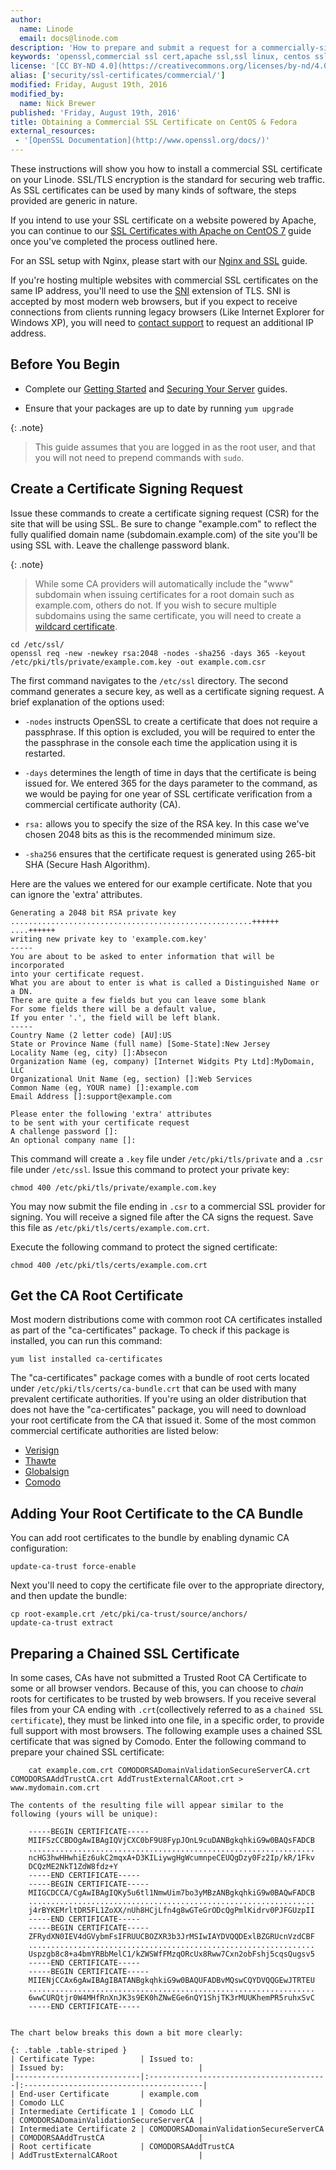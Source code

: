 ```yaml
---
author:
  name: Linode
  email: docs@linode.com
description: 'How to prepare and submit a request for a commercially-signed SSL certificate on CentOS or Fedora'
keywords: 'openssl,commercial ssl cert,apache ssl,ssl linux, centos ssl, fedora ssl'
license: '[CC BY-ND 4.0](https://creativecommons.org/licenses/by-nd/4.0)'
alias: ['security/ssl-certificates/commercial/']
modified: Friday, August 19th, 2016
modified_by:
  name: Nick Brewer
published: 'Friday, August 19th, 2016'
title: Obtaining a Commercial SSL Certificate on CentOS & Fedora
external_resources:
 - '[OpenSSL Documentation](http://www.openssl.org/docs/)'
---
```


These instructions will show you how to install a commercial SSL certificate on your Linode. SSL/TLS encryption is the standard for securing web traffic. As SSL certificates can be used by many kinds of software, the steps provided are generic in nature. 


If you intend to use your SSL certificate on a website powered by Apache, you can continue to our [SSL Certificates with Apache on CentOS 7](/docs/security/ssl/ssl-apache2-centos) guide once you've completed the process outlined here.

For an SSL setup with Nginx, please start with our [Nginx and SSL](/docs/security/ssl/provide-encrypted-resource-access-using-ssl-certificates-on-nginx) guide.

If you're hosting multiple websites with commercial SSL certificates on the same IP address, you'll need to use the [SNI](https://wiki.apache.org/httpd/NameBasedSSLVHostsWithSNI) extension of TLS. SNI is accepted by most modern web browsers, but if you expect to receive connections from clients running legacy browsers (Like Internet Explorer for Windows XP), you will need to [contact support](/docs/platform/support) to request an additional IP address.

## Before You Begin

 - Complete our [Getting Started](/docs/getting-started) and [Securing Your Server](/docs/securing-your-server) guides.

 - Ensure that your packages are up to date by running `yum upgrade`

{: .note}
>
>This guide assumes that you are logged in as the root user, and that you will not need to prepend commands with `sudo`.

## Create a Certificate Signing Request

Issue these commands to create a certificate signing request (CSR) for the site that will be using SSL. Be sure to change "example.com" to reflect the fully qualified domain name (subdomain.example.com) of the site you'll be using SSL with. Leave the challenge password blank.

{: .note}
>
>While some CA providers will automatically include the "www" subdomain when issuing certificates for a root domain such as example.com, others do not. If you wish to secure multiple subdomains using the same certificate, you will need to create a [wildcard certificate](https://en.wikipedia.org/wiki/Wildcard_certificate).


    cd /etc/ssl/
    openssl req -new -newkey rsa:2048 -nodes -sha256 -days 365 -keyout /etc/pki/tls/private/example.com.key -out example.com.csr

The first command navigates to the `/etc/ssl` directory. The second command generates a secure key, as well as a certificate signing request. A brief explanation of the options used:

* `-nodes` instructs OpenSSL to create a certificate that does not require a passphrase. If this option is excluded, you will be required to enter the the passphrase in the console each time the application using it is restarted.

* `-days` determines the length of time in days that the certificate is being issued for. We entered 365 for the days parameter to the command, as we would be paying for one year of SSL certificate verification from a commercial certificate authority (CA).

* `rsa:` allows you to specify the size of the RSA key. In this case we've chosen 2048 bits as this is the recommended minimum size.

* `-sha256` ensures that the certificate request is generated using 265-bit SHA (Secure Hash Algorithm).

Here are the values we entered for our example certificate. Note that you can ignore the 'extra' attributes.

    Generating a 2048 bit RSA private key
    ......................................................++++++
    ....++++++
    writing new private key to 'example.com.key'
    -----
    You are about to be asked to enter information that will be incorporated
    into your certificate request.
    What you are about to enter is what is called a Distinguished Name or a DN.
    There are quite a few fields but you can leave some blank
    For some fields there will be a default value,
    If you enter '.', the field will be left blank.
    -----
    Country Name (2 letter code) [AU]:US
    State or Province Name (full name) [Some-State]:New Jersey
    Locality Name (eg, city) []:Absecon
    Organization Name (eg, company) [Internet Widgits Pty Ltd]:MyDomain, LLC
    Organizational Unit Name (eg, section) []:Web Services
    Common Name (eg, YOUR name) []:example.com
    Email Address []:support@example.com

    Please enter the following 'extra' attributes
    to be sent with your certificate request
    A challenge password []:
    An optional company name []:

This command will create a `.key` file under `/etc/pki/tls/private` and a `.csr` file under `/etc/ssl`. Issue this command to protect your private key:

    chmod 400 /etc/pki/tls/private/example.com.key

You may now submit the file ending in `.csr` to a commercial SSL provider for signing. You will receive a signed file after the CA signs the request. Save this file as `/etc/pki/tls/certs/example.com.crt`.

Execute the following command to protect the signed certificate:

    chmod 400 /etc/pki/tls/certs/example.com.crt

## Get the CA Root Certificate

Most modern distributions come with common root CA certificates installed as part of the "ca-certificates" package. To check if this package is installed, you can run this command:

    yum list installed ca-certificates

The "ca-certificates" package comes with a bundle of root certs located under `/etc/pki/tls/certs/ca-bundle.crt` that can be used with many prevalent certificate authorities. If you're using an older distribution that does not have the "ca-certificates" package, you will need to download your root certificate from the CA that issued it. Some of the most common commercial certificate authorities are listed below:

-   [Verisign](https://knowledge.verisign.com/support/ssl-certificates-support/index.html)
-   [Thawte](http://www.thawte.com/roots/index.html)
-   [Globalsign](http://www.globalsign.com/en//)
-   [Comodo](https://support.comodo.com/index.php?_m=downloads&_a=view&parentcategoryid=1&pcid=0&nav=0)

## Adding Your Root Certificate to the CA Bundle

You can add root certificates to the bundle by enabling dynamic CA configuration:

    update-ca-trust force-enable

Next you'll need to copy the certificate file over to the appropriate directory, and then update the bundle:

    cp root-example.crt /etc/pki/ca-trust/source/anchors/
    update-ca-trust extract

## Preparing a Chained SSL Certificate

In some cases, CAs have not submitted a Trusted Root CA Certificate to some or all browser vendors. Because of this, you can choose to *chain* roots for certificates to be trusted by web browsers. If you receive several files from your CA ending with `.crt`(collectively referred to as a `chained SSL certificate`), they must be linked into one file, in a specific order, to provide full support with most browsers. The following example uses a chained SSL certificate that was signed by Comodo. Enter the following command to prepare your chained SSL certificate:

        cat example.com.crt COMODORSADomainValidationSecureServerCA.crt  COMODORSAAddTrustCA.crt AddTrustExternalCARoot.crt > www.mydomain.com.crt

    The contents of the resulting file will appear similar to the following (yours will be unique):

        -----BEGIN CERTIFICATE-----
        MIIFSzCCBDOgAwIBAgIQVjCXC0bF9U8FypJOnL9cuDANBgkqhkiG9w0BAQsFADCB
        ................................................................
        ncHG3hwHHwhiEz6ukC2mqxA+D3KILiywgHgWcumnpeCEUQgDzy0Fz2Ip/kR/1Fkv
        DCQzME2NkT1ZdW8fdz+Y
        -----END CERTIFICATE-----
        -----BEGIN CERTIFICATE-----
        MIIGCDCCA/CgAwIBAgIQKy5u6tl1NmwUim7bo3yMBzANBgkqhkiG9w0BAQwFADCB
        ................................................................
        j4rBYKEMrltDR5FL1ZoXX/nUh8HCjLfn4g8wGTeGrODcQgPmlKidrv0PJFGUzpII
        -----END CERTIFICATE-----
        -----BEGIN CERTIFICATE-----
        ZFRydXN0IEV4dGVybmFsIFRUUCBOZXR3b3JrMSIwIAYDVQQDExlBZGRUcnVzdCBF
        ................................................................
        Uspzgb8c8+a4bmYRBbMelC1/kZWSWfFMzqORcUx8Rww7Cxn2obFshj5cqsQugsv5
        -----END CERTIFICATE-----
        -----BEGIN CERTIFICATE-----
        MIIENjCCAx6gAwIBAgIBATANBgkqhkiG9w0BAQUFADBvMQswCQYDVQQGEwJTRTEU
        ................................................................
        6wwCURQtjr0W4MHfRnXnJK3s9EK0hZNwEGe6nQY1ShjTK3rMUUKhemPR5ruhxSvC
        -----END CERTIFICATE-----


    The chart below breaks this down a bit more clearly:

    {: .table .table-striped }
    | Certificate Type:          | Issued to:                              | Issued by:                              |
    |----------------------------|:----------------------------------------|:----------------------------------------|
    | End-user Certificate       | example.com                             | Comodo LLC                              |
    | Intermediate Certificate 1 | Comodo LLC                              | COMODORSADomainValidationSecureServerCA |
    | Intermediate Certificate 2 | COMODORSADomainValidationSecureServerCA | COMODORSAAddTrustCA                     |
    | Root certificate           | COMODORSAAddTrustCA                     | AddTrustExternalCARoot                  |
